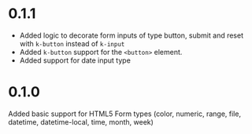 # 0.1.1

- Added logic to decorate form inputs of type button, submit and reset with `k-button` instead of `k-input`
- Added `k-button` support for the `<button>` element.
- Added support for date input type

# 0.1.0

Added basic support for HTML5 Form types (color, numeric, range, file, datetime, datetime-local, time, month, week)